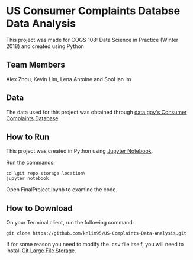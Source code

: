 # US Consumer Complaints Databse Data Analysis
This project was made for COGS 108: Data Science in Practice (Winter 2018) and created using Python

## Team Members
Alex Zhou, Kevin Lim, Lena Antoine and SooHan Im

## Data
The data used for this project was obtained through [data.gov's Consumer Complaints Database](https://catalog.data.gov/dataset/consumer-complaint-database#topic=consumer_navigation)

## How to Run
This project was created in Python using [Jupyter Notebook](https://jupyter.org/).

Run the commands:
```
cd \git repo storage location\
jupyter notebook
```

Open FinalProject.ipynb to examine the code.

## How to Download
On your Terminal client, run the following command:
```
git clone https://github.com/knlim95/US-Complaints-Data-Analysis.git
```

If for some reason you need to modify the .csv file itself, you will need to install [Git Large File Storage](https://git-lfs.github.com/).
